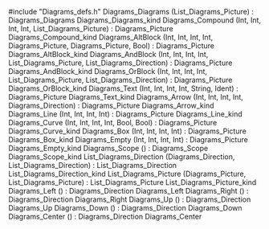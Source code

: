 #include "Diagrams_defs.h"
Diagrams_Diagrams (List_Diagrams_Picture) : Diagrams_Diagrams		Diagrams_Diagrams_kind
Diagrams_Compound (Int, Int, Int, Int, List_Diagrams_Picture) : Diagrams_Picture		Diagrams_Compound_kind
Diagrams_AltBlock (Int, Int, Int, Int, Diagrams_Picture, Diagrams_Picture, Bool) : Diagrams_Picture		Diagrams_AltBlock_kind
Diagrams_AndBlock (Int, Int, Int, Int, List_Diagrams_Picture, List_Diagrams_Direction) : Diagrams_Picture		Diagrams_AndBlock_kind
Diagrams_OrBlock (Int, Int, Int, Int, List_Diagrams_Picture, List_Diagrams_Direction) : Diagrams_Picture		Diagrams_OrBlock_kind
Diagrams_Text (Int, Int, Int, Int, String, Ident) : Diagrams_Picture		Diagrams_Text_kind
Diagrams_Arrow (Int, Int, Int, Int, Diagrams_Direction) : Diagrams_Picture		Diagrams_Arrow_kind
Diagrams_Line (Int, Int, Int, Int) : Diagrams_Picture		Diagrams_Line_kind
Diagrams_Curve (Int, Int, Int, Int, Bool, Bool) : Diagrams_Picture		Diagrams_Curve_kind
Diagrams_Box (Int, Int, Int, Int) : Diagrams_Picture		Diagrams_Box_kind
Diagrams_Empty (Int, Int, Int, Int) : Diagrams_Picture		Diagrams_Empty_kind
Diagrams_Scope () : Diagrams_Scope		Diagrams_Scope_kind
List_Diagrams_Direction (Diagrams_Direction, List_Diagrams_Direction) : List_Diagrams_Direction		List_Diagrams_Direction_kind
List_Diagrams_Picture (Diagrams_Picture, List_Diagrams_Picture) : List_Diagrams_Picture		List_Diagrams_Picture_kind
Diagrams_Left () : Diagrams_Direction		Diagrams_Left
Diagrams_Right () : Diagrams_Direction		Diagrams_Right
Diagrams_Up () : Diagrams_Direction		Diagrams_Up
Diagrams_Down () : Diagrams_Direction		Diagrams_Down
Diagrams_Center () : Diagrams_Direction		Diagrams_Center
